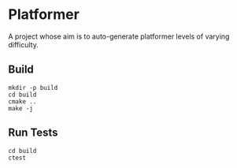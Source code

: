 # Platformer

A project whose aim is to auto-generate platformer levels of varying difficulty.

## Build

```
mkdir -p build
cd build
cmake ..
make -j
```

## Run Tests

```
cd build
ctest
```
